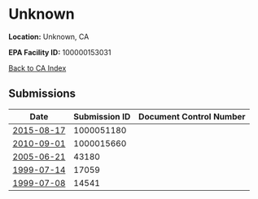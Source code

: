 # Unknown

**Location:** Unknown, CA

**EPA Facility ID:** 100000153031

[Back to CA Index](../../index.md)

## Submissions

| Date | Submission ID | Document Control Number |
|------|--------------|-------------------------|
| [2015-08-17](submissions/1000051180.md) | 1000051180 |  |
| [2010-09-01](submissions/1000015660.md) | 1000015660 |  |
| [2005-06-21](submissions/43180.md) | 43180 |  |
| [1999-07-14](submissions/17059.md) | 17059 |  |
| [1999-07-08](submissions/14541.md) | 14541 |  |
